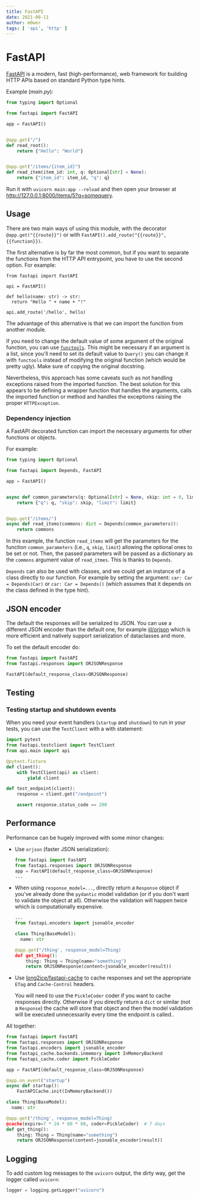 ```yaml
---
title: FastAPI
date: 2021-08-11
author: m0wer
tags: [ 'api', 'http' ]
---
```


# FastAPI

[FastAPI](https://fastapi.tiangolo.com/) is a modern, fast
(high-performance), web framework for building HTTP APIs based on
standard Python type hints.

Example (*main.py*):

```python
from typing import Optional

from fastapi import FastAPI

app = FastAPI()


@app.get("/")
def read_root():
    return {"Hello": "World"}


@app.get("/items/{item_id}")
def read_item(item_id: int, q: Optional[str] = None):
    return {"item_id": item_id, "q": q}
```

Run it with `uvicorn main:app --reload` and then open your browser at
<http://127.0.0.1:8000/items/5?q=somequery>.

## Usage

There are two main ways of using this module, with the decorator
`@app.get("{{route}}")` or with
`FastAPI().add_route("{{route}}", {{function}})`.

The first alternative is by far the most common, but if you want to separate
the functions from the HTTP API entrypoint, you have to use the second option.
For example:

```
from fastapi import FastAPI

api = FastAPI()

def hello(name: str) -> str:
  return "Hello " + name + "!"

api.add_route('/hello', hello)
```

The advantage of this alternative is that we can import the function
from another module.

If you need to change the default value of some argument of the original
function, you can use [`functools`](python_basics.md#functools). This might be necessary
if an argument is a list, since you'll need to set its default value
to `Query()` you can change it with `functools` instead of modifying
the original function (which would be pretty ugly). Make sure of copying
the original docstring.

Nevertheless, this approach has some caveats such as not handling exceptions
raised from the imported function. The best solution for this appears to be
defining a wrapper function that handles the arguments, calls the imported
function or method and handles the exceptions raising the proper
`HTTPException`.

### Dependency injection

A FastAPI decorated function can import the necessary arguments for other
functions or objects.

For example:

```python
from typing import Optional

from fastapi import Depends, FastAPI

app = FastAPI()


async def common_parameters(q: Optional[str] = None, skip: int = 0, limit: int = 100):
    return {"q": q, "skip": skip, "limit": limit}


@app.get("/items/")
async def read_items(commons: dict = Depends(common_parameters)):
    return commons
```

In this example, the function `read_items` will get the parameters
for the function `common_parameters` (i.e., `q`, `skip`, `limit`) allowing the
optional ones to be set or not. Then, the passed parameters will be passed
as a dictionary as the `commons` argument value of `read_itmes`. This is
thanks to `Depends`.

`Depends` can also be used with classes, and we could get an instance of a
class directly to our function. For example by setting the argument:
`car: Car = Depends(Car)` or `car: Car = Depends()` (which assumes that it
depends on the class defined in the type hint).

## JSON encoder

The default the responses will be serialized to JSON. You can use a different
JSON encoder than the default one, for example
[ijl/orjson](https://github.com/ijl/orjson) which is more efficient and
natively support serialization of dataclasses and more.

To set the default encoder do:

```python
from fastapi import FastAPI
from fastapi.responses import ORJSONResponse

FastAPI(default_response_class=ORJSONResponse)
```

## Testing

### Testing startup and shutdown events

When you need your event handlers (`startup` and `shutdown`) to run in your
tests, you can use the `TestClient` with a with statement:

```python
import pytest
from fastapi.testclient import TestClient
from api.main import api

@pytest.fixture
def client():
    with TestClient(api) as client:
        yield client

def test_endpoint(client):
    response = client.get("/endpoint")

    assert response.status_code == 200
```

## Performance

Performance can be hugely improved with some minor changes:

* Use `orjson` (faster JSON serialization):

  ```python
  from fastapi import FastAPI
  from fastapi.responses import ORJSONResponse
  app = FastAPI(default_response_class=ORJSONResponse)
  ...
  ```
* When using `response_model=...`, directly return a `Response` object if
  you've already done the `pydantic` model validation
  (or if you don't want to validate the object at all). Otherwise the
  validation will happen twice which is computationally expensive.

  ```python
  ...
  from fastapi.encoders import jsonable_encoder

  class Thing(BaseModel):
    name: str

  @app.get("/thing', response_model=Thing)
  def get_thing():
      thing: Thing = Thing(name="something")
      return ORJSONResponse(content=jsonable_encoder(result))
  ```
* Use [long2ice/fastapi-cache](https://github.com/long2ice/fastapi-cache)
  to cache responses and set the appropriate `ETag` and `Cache-Control`
  headers.

  You will need to use the `PickleCoder` coder if you want to cache responses
  directly. Otherwise if you directly return a `dict` or similar (not a
  `Response`) the cache will store that object and then the model validation
  will be executed unnecessarily every time the endpoint is called..


All together:

```python
from fastapi import FastAPI
from fastapi.responses import ORJSONResponse
from fastapi.encoders import jsonable_encoder
from fastapi_cache.backends.inmemory import InMemoryBackend
from fastapi_cache.coder import PickleCoder

app = FastAPI(default_response_class=ORJSONResponse)

@app.on_event("startup")
async def startup():
    FastAPICache.init(InMemoryBackend())

class Thing(BaseModel):
  name: str

@app.get("/thing', response_model=Thing)
@cache(expire=7 * 24 * 60 * 60, coder=PickleCoder)  # 7 days
def get_thing():
    thing: Thing = Thing(name="something")
    return ORJSONResponse(content=jsonable_encoder(result))
```

## Logging

To add custom log messages to the `uvicorn` output, the dirty way, get the
logger called `uvicorn`:

```python
logger = logging.getLogger("uvicorn")
```
